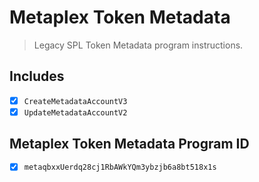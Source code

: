 # Metaplex Token Metadata

> Legacy SPL Token Metadata program instructions.

## Includes

- [x] `CreateMetadataAccountV3`
- [x] `UpdateMetadataAccountV2`

## Metaplex Token Metadata Program ID

- [x] `metaqbxxUerdq28cj1RbAWkYQm3ybzjb6a8bt518x1s`

